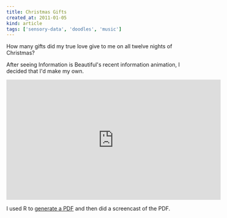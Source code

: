```yaml
---
title: Christmas Gifts
created_at: 2011-01-05
kind: article
tags: ['sensory-data', 'doodles', 'music']
---
```


How many gifts did my true love give to me on all twelve nights of Christmas?

After seeing Information is Beautiful's recent information animation,
I decided that I'd make my own.

<iframe
  width="560" height="315"
  src="http://www.youtube.com/embed/rLZDvXPIDa0"
  frameborder="0" allowfullscreen
></iframe>

I used R to [generate a PDF](http://gitorious.org/tlevine/12daysplot/blobs/master/12daysslideshow.R)
and then did a screencast of the PDF.
